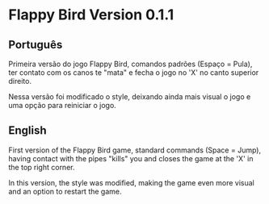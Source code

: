 # Flappy Bird Version 0.1.1

## Português
Primeira versão do jogo Flappy Bird, comandos padrões (Espaço = Pula), ter contato com os canos te "mata" e fecha o jogo no 'X' no canto superior direito.  

Nessa versão foi modificado o style, deixando ainda mais visual o jogo e uma opção para reiniciar o jogo.


## English
First version of the Flappy Bird game, standard commands (Space = Jump), having contact with the pipes "kills" you and closes the game at the 'X' in the top right corner.  

In this version, the style was modified, making the game even more visual and an option to restart the game.
